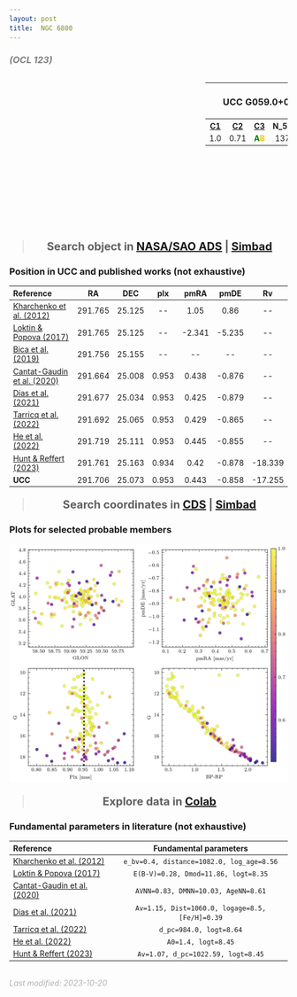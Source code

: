 ```yaml
---
layout: post
title:  NGC 6800
---
```

<h3><span style="color: #808080;"><i>(OCL 123)</i></span></h3>
<div style="display: flex; justify-content: space-between;">
 <div style="text-align: center;">
 <!-- Left block -->
 <div id="aladin-lite-div" style="width:355px;height:250px;"></div>
 <script type="text/javascript" src="https://aladin.cds.unistra.fr/AladinLite/api/v3/latest/aladin.js" charset="utf-8"></script>
 <script type="text/javascript">
   let aladin;
   A.init.then(() => {
      aladin = A.aladin('#aladin-lite-div', {survey: "P/DSS2/color", fov:0.517, target: "291.706 25.073"});
   });
 </script>
</div>
<!-- Left block -->

<table style="text-align: center; width:355px;height:250px;">
  <!-- Row 1 (title) -->
  <tr>
    <td colspan="5"><h3>UCC G059.0+03.9</h3></td>
  </tr>
  <!-- Row 2 -->
  <tr>
    <th><a href="https://ucc.ar/faq#what-are-the-c1-c2-and-c3-parameters" title="Photometric class">C1</a></th>
    <th><a href="https://ucc.ar/faq#what-are-the-c1-c2-and-c3-parameters" title="Density class">C2</a></th>
    <th><a href="https://ucc.ar/faq#what-are-the-c1-c2-and-c3-parameters" title="Combined class">C3</a></th>
    <th><div title="Stars with membership probability >50%">N_50</div></th>
    <th><div title="Radius that contains half the members [arcmin]">r_50</div></th>
  </tr>
  <!-- Row 3 -->
  <tr>
    <td>1.0</td>
    <td>0.71</td>
    <td><span style="color: green; font-weight: bold;">A</span><span style="color: #FFC300; font-weight: bold;">B</span></td>
    <td>137</td>
    <td>15.5</td>
  </tr>
</table>
</div>

> <p style="text-align:center; font-weight: bold; font-size:20px">Search object in <a href="https://ui.adsabs.harvard.edu/search/q=%20collection%3Aastronomy%20body%3A%22NGC%206800%22&sort=date%20desc%2C%20bibcode%20desc&p_=0" target="_blank">NASA/SAO ADS</a> | <a href="https://simbad.cds.unistra.fr/simbad/sim-id-refs?Ident=ngc6800" target="_blank">Simbad</a></p>


### Position in UCC and published works (not exhaustive)

| Reference    | RA    | DEC   | plx  | pmRA  | pmDE   |  Rv  |
| :---         | :---: | :---: | :---: | :---: | :---: | :---: |
|[Kharchenko et al. (2012)](https://ui.adsabs.harvard.edu/abs/2012A%26A...543A.156K) | 291.765 | 25.125 | -- | 1.05 | 0.86 | -- |
|[Loktin & Popova (2017)](https://ui.adsabs.harvard.edu/abs/2017AstBu..72..257L/abstract) | 291.765 | 25.125 | -- | -2.341 | -5.235 | -- |
|[Bica et al. (2019)](https://ui.adsabs.harvard.edu/abs/2019AJ....157...12B/abstract) | 291.756 | 25.155 | -- | -- | -- | -- |
|[Cantat-Gaudin et al. (2020)](https://ui.adsabs.harvard.edu/abs/2020A%26A...640A...1C) | 291.664 | 25.008 | 0.953 | 0.438 | -0.876 | -- |
|[Dias et al. (2021)](https://ui.adsabs.harvard.edu/abs/2021MNRAS.504..356D) | 291.677 | 25.034 | 0.953 | 0.425 | -0.879 | -- |
|[Tarricq et al. (2022)](https://ui.adsabs.harvard.edu/abs/2022A%26A...659A..59T/abstract) | 291.692 | 25.065 | 0.953 | 0.429 | -0.865 | -- |
|[He et al. (2022)](https://ui.adsabs.harvard.edu/abs/2022ApJS..262....7H/abstract) | 291.719 | 25.111 | 0.953 | 0.445 | -0.855 | -- |
|[Hunt & Reffert (2023)](https://ui.adsabs.harvard.edu/abs/2023arXiv230313424H/abstract) | 291.761 | 25.163 | 0.934 | 0.42 | -0.878 | -18.339 |
| **UCC** |291.706 | 25.073 | 0.953 | 0.443 | -0.858 | -17.255 |

> <p style="text-align:center; font-weight: bold; font-size:20px">Search coordinates in <a href="https://cdsportal.u-strasbg.fr/?target=291.706,25.073" target="_blank">CDS</a> | <a href="https://simbad.cds.unistra.fr/mobile/object_list.html?coord=291.706%2025.073&output=json&radius=5&userEntry=ngc6800" target="_blank">Simbad</a></p>

### Plots for selected probable members

![CLUSTER](https://raw.githubusercontent.com/ucc23/Q1P/main/plots/ngc6800.webp)


> <p style="text-align:center; font-weight: bold; font-size:20px">Explore data in <a href="https://colab.research.google.com/github/UCC23/Q1P/blob/master/notebooks/ngc6800.ipynb" target="_blank">Colab</a></p>


### Fundamental parameters in literature (not exhaustive)

| Reference |  Fundamental parameters |
| :---         |     :---:      |
| [Kharchenko et al. (2012)](https://ui.adsabs.harvard.edu/abs/2012A%26A...543A.156K) | `e_bv=0.4, distance=1082.0, log_age=8.56` |
| [Loktin & Popova (2017)](https://ui.adsabs.harvard.edu/abs/2017AstBu..72..257L/abstract) | `E(B-V)=0.28, Dmod=11.86, logt=8.35` |
| [Cantat-Gaudin et al. (2020)](https://ui.adsabs.harvard.edu/abs/2020A%26A...640A...1C) | `AVNN=0.83, DMNN=10.03, AgeNN=8.61` |
| [Dias et al. (2021)](https://ui.adsabs.harvard.edu/abs/2021MNRAS.504..356D) | `Av=1.15, Dist=1060.0, logage=8.5, [Fe/H]=0.39` |
| [Tarricq et al. (2022)](https://ui.adsabs.harvard.edu/abs/2022A%26A...659A..59T/abstract) | `d_pc=984.0, logt=8.64` |
| [He et al. (2022)](https://ui.adsabs.harvard.edu/abs/2022ApJS..262....7H/abstract) | `A0=1.4, logt=8.45` |
| [Hunt & Reffert (2023)](https://ui.adsabs.harvard.edu/abs/2023arXiv230313424H/abstract) | `Av=1.07, d_pc=1022.59, logt=8.45` |

<br>
<font color="b3b1b1"><i>Last modified: 2023-10-20</i></font>
